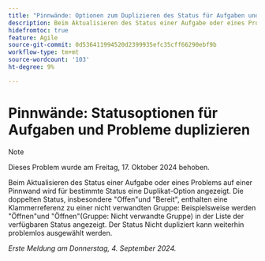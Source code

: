 ```yaml
---
title: "Pinnwände: Optionen zum Duplizieren des Status für Aufgaben und Probleme"
description: Beim Aktualisieren des Status einer Aufgabe oder eines Problems auf einer Pinnwand wird für bestimmte Status eine Duplikat-Option angezeigt.
hidefromtoc: true
feature: Agile
source-git-commit: 0d536411994520d2399935efc35cff66290ebf9b
workflow-type: tm+mt
source-wordcount: '103'
ht-degree: 9%

---
```


# Pinnwände: Statusoptionen für Aufgaben und Probleme duplizieren

>[!NOTE]
>
>Dieses Problem wurde am Freitag, 17. Oktober 2024 behoben.

Beim Aktualisieren des Status einer Aufgabe oder eines Problems auf einer Pinnwand wird für bestimmte Status eine Duplikat-Option angezeigt. Die doppelten Status, insbesondere &quot;Offen&quot;und &quot;Bereit&quot;, enthalten eine Klammerreferenz zu einer nicht verwandten Gruppe: Beispielsweise werden &quot;Öffnen&quot;und &quot;Öffnen&quot;(Gruppe: Nicht verwandte Gruppe) in der Liste der verfügbaren Status angezeigt. Der Status Nicht dupliziert kann weiterhin problemlos ausgewählt werden.

_Erste Meldung am Donnerstag, 4. September 2024._

